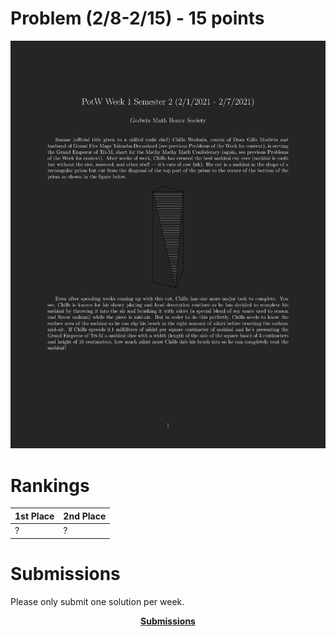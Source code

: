 # Problem (2/8-2/15) - 15 points
<p align="center"><img src="https://raw.githubusercontent.com/GodwinMHS/godwinmhs.github.io/main/images/w12p_b.jpg?raw=true"/></p>

# Rankings

|**1st Place**|**2nd Place**|
|----|----|
|?|?|

# Submissions
Please only submit one solution per week.

<p align="center"><a href="https://forms.gle/LkS4FUbpjBKcoiww6"><b>Submissions</b></a></p>

